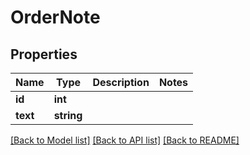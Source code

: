 # OrderNote

## Properties
Name | Type | Description | Notes
------------ | ------------- | ------------- | -------------
**id** | **int** |  | 
**text** | **string** |  | 

[[Back to Model list]](../../README.md#documentation-for-models) [[Back to API list]](../../README.md#documentation-for-api-endpoints) [[Back to README]](../../README.md)


